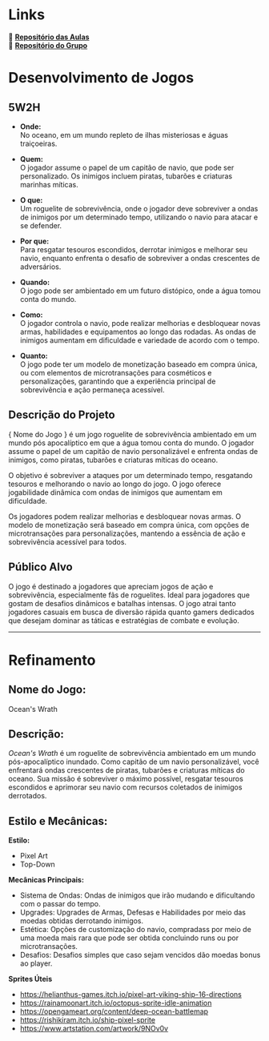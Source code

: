 # Links

🔗 [**Repositório das Aulas**](https://github.com/gvfirmeza/EstudandoGodot) <br/>
🔗 [**Repositório do Grupo**](https://github.com/gvfirmeza/OceansWrath)

# Desenvolvimento de Jogos

## 5W2H

-   **Onde:**  
    No oceano, em um mundo repleto de ilhas misteriosas e águas traiçoeiras.
    
-   **Quem:**  
    O jogador assume o papel de um capitão de navio, que pode ser personalizado. Os inimigos incluem piratas, tubarões e criaturas marinhas míticas.
    
-   **O que:**  
    Um roguelite de sobrevivência, onde o jogador deve sobreviver a ondas de inimigos por um determinado tempo, utilizando o navio para atacar e se defender.
    
-   **Por que:**  
    Para resgatar tesouros escondidos, derrotar inimigos e melhorar seu navio, enquanto enfrenta o desafio de sobreviver a ondas crescentes de adversários.
    
-   **Quando:**  
    O jogo pode ser ambientado em um futuro distópico, onde a água tomou conta do mundo.
    
-   **Como:**  
    O jogador controla o navio, pode realizar melhorias e desbloquear novas armas, habilidades e equipamentos ao longo das rodadas. As ondas de inimigos aumentam em dificuldade e variedade de acordo com o tempo.
    
-   **Quanto:**  
    O jogo pode ter um modelo de monetização baseado em compra única, ou com elementos de microtransações para cosméticos e personalizações, garantindo que a experiência principal de sobrevivência e ação permaneça acessível.

## Descrição do Projeto

{ Nome do Jogo } é um jogo roguelite de sobrevivência ambientado em um mundo pós apocalíptico em que a água tomou conta do mundo. O jogador assume o papel de um capitão de navio personalizável e enfrenta ondas de inimigos, como piratas, tubarões e criaturas míticas do oceano.

O objetivo é sobreviver a ataques por um determinado tempo, resgatando tesouros e melhorando o navio ao longo do jogo. O jogo oferece jogabilidade dinâmica com ondas de inimigos que aumentam em dificuldade.

Os jogadores podem realizar melhorias e desbloquear novas armas. O modelo de monetização será baseado em compra única, com opções de microtransações para personalizações, mantendo a essência de ação e sobrevivência acessível para todos. 

## Público Alvo

O jogo é destinado a jogadores que apreciam jogos de ação e sobrevivência, especialmente fãs de roguelites. Ideal para jogadores que gostam de desafios dinâmicos e batalhas intensas. O jogo atrai tanto jogadores casuais em busca de diversão rápida quanto gamers dedicados que desejam dominar as táticas e estratégias de combate e evolução.

***

# Refinamento

## Nome do Jogo:
Ocean's Wrath

## Descrição:
_Ocean's Wrath_ é um roguelite de sobrevivência ambientado em um mundo pós-apocalíptico inundado. Como capitão de um navio personalizável, você enfrentará ondas crescentes de piratas, tubarões e criaturas míticas do oceano. Sua missão é sobreviver o máximo possível, resgatar tesouros escondidos e aprimorar seu navio com recursos coletados de inimigos derrotados.

## Estilo e Mecânicas:

**Estilo:** 
- Pixel Art
- Top-Down 

**Mecânicas Principais:** 
- Sistema de Ondas: Ondas de inimigos que irão mudando e dificultando com o passar do tempo.
- Upgrades: Upgrades de Armas, Defesas e Habilidades por meio das moedas obtidas derrotando inimigos.
- Estética: Opções de customização do navio, compradass por meio de uma moeda mais rara que pode ser obtida concluindo runs ou por microtransações.
- Desafios: Desafios simples que caso sejam vencidos dão moedas bonus ao player.

**Sprites Úteis**
- https://helianthus-games.itch.io/pixel-art-viking-ship-16-directions
- https://rainamoonart.itch.io/octopus-sprite-idle-animation
- https://opengameart.org/content/deep-ocean-battlemap
- https://rishikiram.itch.io/ship-pixel-sprite
- https://www.artstation.com/artwork/9NOv0v
